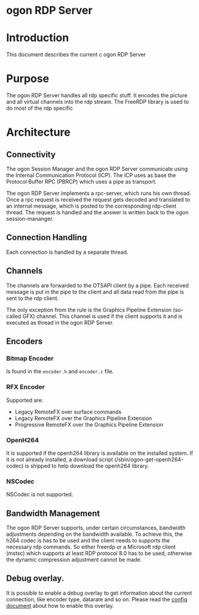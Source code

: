 ogon RDP Server
==================

# Introduction

This document describes the current c ogon RDP Server

# Purpose

The ogon RDP Server handles all rdp specific stuff. It encodes the picture and all virtual channels into the rdp
stream. The FreeRDP library is used to do most of the rdp specific

# Architecture

## Connectivity

The ogon Session Manager and the ogon RDP Server communicate using the Internal Communication Protocol (ICP).
The ICP uses as base the Protocol Buffer RPC (PBRCP) which uses a pipe as transport.

The ogon RDP Server implements a rpc-server, which runs his own thread. Once a rpc request is received the request
gets decoded and translated to an internal message, which is posted to the corresponding rdp-client thread. The request
is handled and the answer is written back to the ogon session-mananger.

## Connection Handling

Each connection is handled by a separate thread.

## Channels

The channels are forwarded to the OTSAPI client by a pipe. Each received message is put in the pipe to the client and
all data read from the pipe is sent to the rdp client.

The only exception from the rule is the Graphics Pipeline Extension (so-called GFX) channel. 
This channel is used if the client supports it and is executed as thread in the ogon RDP Server. 

## Encoders

### Bitmap Encoder

Is found in the `encoder.h` and `encoder.c`  file.

### RFX Encoder

Supported are:
* Legacy RemoteFX over surface commands
* Legacy RemoteFX over the Graphics Pipeline Extension
* Progressive RemoteFX over the Graphics Pipeline Extension

### OpenH264

It is supported if the openh264 library is available on the installed system.
If it is not already installed, a download script (/sbin/ogon-get-openh264-codec) is 
shipped to help download the openh264 library.

### NSCodec

NSCodec is not supported.

## Bandwidth Management

The ogon RDP Server supports, under certain circumstances, bandwidth adjustments depending on the bandwidth available.
 To achieve this, the h264 codec is has to be used and the client needs to supports the necessary rdp commands.
 So either freerdp or a Microsoft rdp client (mstsc) which supports at least RDP protocol 8.0 has to be used, otherwise
 the dynamic compression adjustment cannot be made.

## Debug overlay.

 It is possible to enable a debug overlay to get information about the current connection, like encoder type, datarate
 and so on. Please read the [config document](config.md) about how to enable this overlay.
